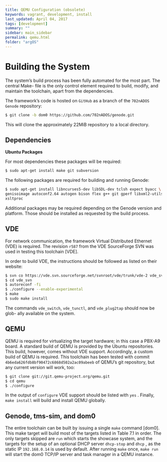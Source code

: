 ```yaml
---
title: QEMU Configuration (obsolete)
keywords: vagrant, development, install
last_updated: April 04, 2017
tags: [development]
summary: ""
sidebar: main_sidebar
permalink: qemu.html
folder: "argOS"
---
```


# Building the System

The system’s build process has been fully automated for the most part. The central Make-
file is the only control element required to build, modify, and maintain the toolchain,
apart from the dependencies.

The framework’s code is hosted on ```GitHub``` as a branch of the ```702nADOS Genode```
repository:

```sh
$ git clone -b dom0 https://github.com/702nADOS/genode.git
```

This will clone the approximately 22MiB repository to a local directory.

## Dependencies
**Ubuntu Packages**

For most dependencies these packages will be required:
```sh
$ sudo apt-get install make git subversion
```
The following packages are required for building and running Genode:
```sh
$ sudo apt-get install libncurses5-dev libSDL-dev tclsh expect byacc \
genisoimage autoconf2.64 autogen bison flex g++ git gperf libxml2-utils \
xsltproc
```
Additional packages may be required depending on the Genode version and platform.
Those should be installed as requested by the build process.

## VDE
For network communication, the framework Virtual Distributed Ethernet (VDE) is
required. The revision ```r587``` from the VDE SourceForge SVN was used in testing this
toolchain [VDE].

In order to build VDE, the instructions should be followed as listed on their website:
```sh
$ svn co https://vde.svn.sourceforge.net/svnroot/vde/trunk/vde-2 vde_svn
$ cd vde_svn
$ autoreconf -fi
$ ./configure --enable-experimental
$ make
$ sudo make install
```
The commands ```vde_switch```, ```vde_tunctl```, and ```vde_plug2tap``` should now be glob-
ally available on the system.

## QEMU

QEMU is required for virtualizing the target hardware; in this case a PBX-A9 board. A
standard build of QEMU is provided by the Ubuntu repositories. This build, however,
comes without VDE support. Accordingly, a custom build of QEMU is required. This
toolchain has been tested with commit ```4b6eda626fdb8bf90472c6868d502a2ac09abeeb```
of QEMU’s git repository, but any current version will work, too:
```sh
$ git clone git://git.qemu-project.org/qemu.git
$ cd qemu
$ ./configure
```
In the output of ```configure``` VDE support should be listed with ```yes``` . Finally,
```make install``` will build and install QEMU globally.

## Genode, tms-sim, and dom0
The entire toolchain can be built by issuing a single ```make``` command [dom0]. This make
target will build most of the targets listed in Table 7.1 in order. The only targets skipped
are ```run``` which starts the showcase system, and the targets for the setup of an optional
DHCP server ```dhcp-stop``` and ```dhcp``` , as the static IP ```192.168.0.14``` is used by default.
After running ```make``` once, ```make run``` will start the dom0 TCP/IP server and task
manager in a QEMU instance.
